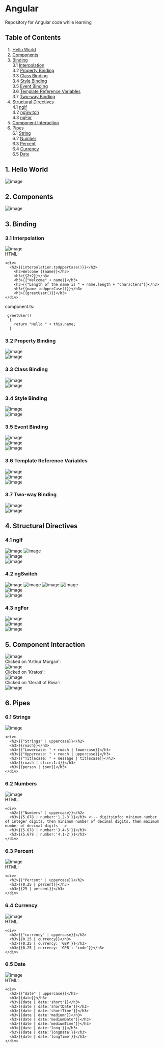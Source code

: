 # Angular
Repository for Angular code while learning

## Table of Contents
1. [Hello World](#hello-world)
2. [Components](#components)
3. [Binding](#binding) <br />
  3.1 [Interpolation](#interpolation) <br />
  3.2 [Property Binding](#propertyBinding) <br />
  3.3 [Class Binding](#classBinding) <br />
  3.4 [Style Binding](#styleBinding) <br />
  3.5 [Event Binding](#eventBinding) <br />
  3.6 [Template Reference Variables](#templateReferenceVariables) <br />
  3.7 [Two-way Binding](#twoWayBinding)
4. [Structural Directives](#structuralDirectives)<br />
  4.1 [ngIf](#ngIf)<br />
  4.2 [ngSwitch](#ngSwitch)<br />
  4.3 [ngFor](#ngFor)
5. [Component Interaction](#componentInteraction)
6. [Pipes](#pipes)<br />
  6.1 [String](#pipeString)<br />
  6.2 [Number](#pipeNumber)<br />
  6.3 [Percent](#pipePercent)<br />
  6.4 [Currency](#pipeCurrency)<br />
  6.5 [Date](#pipeDate)


## 1. Hello World <a name="hello-world"></a>
![image](https://user-images.githubusercontent.com/71009398/126040930-20ca9599-bb9f-4552-b423-25e831226ed5.png)

## 2. Components <a name="components"></a>
![image](https://user-images.githubusercontent.com/71009398/126041037-9c2b6232-ebc3-4a37-8e3a-baa0d78b2c71.png)

## 3. Binding <a name="binding"></a>

### 3.1 Interpolation <a name="interpolation"></a>
![image](https://user-images.githubusercontent.com/71009398/126041141-326f185f-d937-4f3f-999b-f9aa8766ffe7.png)<br />
HTML:
```
<div>
  <h2>{{interpolation.toUpperCase()}}</h2>
    <h3>Welcome {{name}}</h3>
    <h3>{{2+2}}</h3>
    <h3>{{"Welcome" + name}}</h3>
    <h3>{{"Length of the name is " + name.length + "characters"}}</h3>
    <h3>{{name.toUpperCase()}}</h3>
    <h3>{{greetUser()}}</h3>
</div>
```
component.ts:
```
 greetUser()
  {
    return "Hello " + this.name;
  }
  ```

### 3.2 Property Binding <a name="propertyBinding"></a>
![image](https://user-images.githubusercontent.com/71009398/126041300-7c8ce519-1a02-44c3-b5b4-96e1d2012935.png)<br />
![image](https://user-images.githubusercontent.com/71009398/126041345-874ad160-e485-46e7-bfda-0d21beb80e6d.png)

### 3.3 Class Binding <a name="classBinding"></a>
![image](https://user-images.githubusercontent.com/71009398/126041360-9aeed7a3-adcd-4880-9e8b-ef80ed3d40e3.png)<br />
![image](https://user-images.githubusercontent.com/71009398/126041371-732fc6f2-8b27-4116-8f3a-9e02e0a9ecb3.png)

### 3.4 Style Binding <a name="styleBinding"></a>
![image](https://user-images.githubusercontent.com/71009398/126041392-aeabc1e9-fb76-4c6b-b594-12a4f55a407b.png)<br />
![image](https://user-images.githubusercontent.com/71009398/126041398-dea24c21-05ac-44d5-92fc-75fdaa0247b9.png)

### 3.5 Event Binding <a name="eventBinding"></a>
![image](https://user-images.githubusercontent.com/71009398/126041420-69ef8518-ab6c-4a0c-91f3-a297ba5d64b3.png)<br />
![image](https://user-images.githubusercontent.com/71009398/126041437-d29b9df7-f90c-47f4-9c54-87e2975bd1db.png)<br />
![image](https://user-images.githubusercontent.com/71009398/126041474-2ae53750-7f4d-464a-87b1-4fe6aec7fb95.png)

### 3.6 Template Reference Variables <a name="templateReferenceVariables"></a>
![image](https://user-images.githubusercontent.com/71009398/126041503-9b914364-a6cb-4478-b33b-49ab8309452e.png)<br />
![image](https://user-images.githubusercontent.com/71009398/126041510-c0ab76c3-7e0c-4d79-9b27-41180dec1171.png)<br />
![image](https://user-images.githubusercontent.com/71009398/126041513-e85f38bf-fee8-4b73-a2c7-2b49f5d366c1.png)

### 3.7 Two-way Binding <a name="twoWayBinding"></a>
![image](https://user-images.githubusercontent.com/71009398/126041551-dcb1cb97-6a6a-4d16-a6b1-6c01913e8723.png)<br />
![image](https://user-images.githubusercontent.com/71009398/126041556-ca3a7cd6-2c50-4007-83ce-5f20af787125.png)


## 4. Structural Directives <a name="structuralDirectives"></a>

### 4.1 ngIf <a name="ngIf"></a>
![image](https://user-images.githubusercontent.com/71009398/126041795-c98a202d-b258-4e23-9952-bd22ad5c988e.png)
![image](https://user-images.githubusercontent.com/71009398/126041800-6bb45eb5-2a4f-4864-8e61-79b3f656d853.png)<br />
![image](https://user-images.githubusercontent.com/71009398/126041814-fcaa15e3-4593-4045-81f8-155528b12d5a.png)<br />
![image](https://user-images.githubusercontent.com/71009398/126041821-7c59ec5f-87c7-4ecb-adbf-f0ff4fd8b0d0.png)

### 4.2 ngSwitch <a name="ngSwitch"></a>
![image](https://user-images.githubusercontent.com/71009398/126041869-561055ac-d7ac-419b-95f8-47d5620003b9.png)
![image](https://user-images.githubusercontent.com/71009398/126041873-eb1d6d50-bd0d-4add-9b38-41773b4d8136.png)
![image](https://user-images.githubusercontent.com/71009398/126041875-9e0beee6-2a31-496a-bc3d-a30731efb5dd.png)
![image](https://user-images.githubusercontent.com/71009398/126041879-340b2776-47bc-45e4-8455-19212074a5b5.png)<br />
![image](https://user-images.githubusercontent.com/71009398/126041920-e0320339-e311-478a-92ee-8536f4a0ff0e.png)<br />
![image](https://user-images.githubusercontent.com/71009398/126041942-fe9fde98-d234-444e-b93c-00bf9c222114.png)

### 4.3 ngFor <a name="ngFor"></a>
![image](https://user-images.githubusercontent.com/71009398/126041959-d7cbbe3f-9591-4729-8972-dfb3fb12b830.png)<br />
![image](https://user-images.githubusercontent.com/71009398/126041970-28b19869-284e-45c1-86ea-a3a0242a7ff3.png)<br />
![image](https://user-images.githubusercontent.com/71009398/126041984-9c5d3ebc-ddfa-48da-b029-2e2f7cf4cf63.png)


## 5. Component Interaction <a name="componentInteraction"></a>
![image](https://user-images.githubusercontent.com/71009398/126042076-39f0aebe-f6be-4b13-9023-36801c347c6f.png)<br />
Clicked on 'Arthur Morgan':<br/>
![image](https://user-images.githubusercontent.com/71009398/126042104-bf5196ec-79f0-4d82-b4e4-3607e837ccc3.png)<br/>
Clicked on 'Kratos':<br/>
![image](https://user-images.githubusercontent.com/71009398/126042127-73a9d07e-f4ad-45f7-8584-fbfc1ac8b2af.png)<br/>
Clicked on 'Geralt of Rivia':<br/>
![image](https://user-images.githubusercontent.com/71009398/126042135-e2e0300a-5eba-4289-88e6-80367e01673b.png)


## 6. Pipes <a name="pipes"></a>

### 6.1 Strings <a name="pipeString"></a>
![image](https://user-images.githubusercontent.com/71009398/126042232-ee3f2505-705f-4416-ac81-2e0985b93e3d.png)<br/>
```
<div>
  <h2>{{"Strings" | uppercase}}</h2>
  <h3>{{roach}}</h3>
  <h3>{{"Lowercase: " + roach | lowercase}}</h3>
  <h3>{{"Uppercase: " + roach | uppercase}}</h3>
  <h3>{{"Titlecase: " + message | titlecase}}</h3>
  <h3>{{roach | slice:1:4}}</h3>
  <h3>{{person | json}}</h3>
</div>
```

### 6.2 Numbers <a name="pipeNumber"></a>
![image](https://user-images.githubusercontent.com/71009398/126042346-2532d570-3c62-4dc4-a1b5-cc7193762184.png)<br/>
HTML:
```
<div>
  <h2>{{"Numbers" | uppercase}}</h2>
  <h3>{{5.678 | number:'1.2-3'}}</h3> <!-- digitsinfo: minimum number of integer digits, then minimum number of decimal digits, then maximum number of decimal digits -->
  <h3>{{5.678 | number:'3.4-5'}}</h3>
  <h3>{{5.678 | number:'4.1-2'}}</h3>
</div>
```

### 6.3 Percent <a name="pipePercent"></a>
![image](https://user-images.githubusercontent.com/71009398/126042402-519c1e00-aec0-4f28-988c-8f93a389eb06.png)<br/>
HTML:
```
<div>
  <h2>{{"Percent" | uppercase}}</h2>
  <h3>{{0.25 | percent}}</h3>
  <h3>{{25 | percent}}</h3>
</div>
```

### 6.4 Currency <a name="pipeCurrency"></a>
![image](https://user-images.githubusercontent.com/71009398/126042429-d138c33f-67a1-42c0-ae95-b3da38caceea.png)<br/>
HTML:
```
<div>
  <h2>{{"currency" | uppercase}}</h2>
  <h3>{{0.25 | currency}}</h3>
  <h3>{{0.25 | currency: 'GBP'}}</h3>
  <h3>{{0.25 | currency: 'GPB': 'code'}}</h3>
</div>
```

### 6.5 Date <a name="pipeDate"></a>
![image](https://user-images.githubusercontent.com/71009398/126042460-321efb00-a3f3-4a98-8618-24dc9a474119.png)<br/>
HTML:
```
<div>
  <h2>{{"date" | uppercase}}</h2>
  <h3>{{date}}</h3>
  <h3>{{date | date:'short'}}</h3>
  <h3>{{date | date:'shortDate'}}</h3>
  <h3>{{date | date:'shortTime'}}</h3>
  <h3>{{date | date:'medium'}}</h3>
  <h3>{{date | date:'mediumDate'}}</h3>
  <h3>{{date | date:'mediumTime'}}</h3>
  <h3>{{date | date:'long'}}</h3>
  <h3>{{date | date:'longDate'}}</h3>
  <h3>{{date | date:'longTime'}}</h3>
</div>
```

























